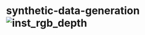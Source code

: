 # synthetic-data-generation![inst_rgb_depth](https://github.com/sachinzzzzz/synthetic-data-generation/assets/113047384/536f2f58-cbd3-4baa-b707-801efbd61230)
